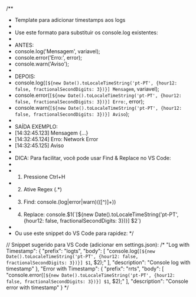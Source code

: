 /**
 * Template para adicionar timestamps aos logs
 * 
 * Use este formato para substituir os console.log existentes:
 * 
 * ANTES:
 * console.log('Mensagem', variavel);
 * console.error('Erro:', error);
 * console.warn('Aviso');
 * 
 * DEPOIS:
 * console.log(`[${new Date().toLocaleTimeString('pt-PT', {hour12: false, fractionalSecondDigits: 3})}] Mensagem`, variavel);
 * console.error(`[${new Date().toLocaleTimeString('pt-PT', {hour12: false, fractionalSecondDigits: 3})}] Erro:`, error);
 * console.warn(`[${new Date().toLocaleTimeString('pt-PT', {hour12: false, fractionalSecondDigits: 3})}] Aviso`);
 * 
 * SAÍDA EXEMPLO:
 * [14:32:45.123] Mensagem {...}
 * [14:32:45.124] Erro: Network Error
 * [14:32:45.125] Aviso
 * 
 * DICA: Para facilitar, você pode usar Find & Replace no VS Code:
 * 
 * 1. Pressione Ctrl+H
 * 2. Ative Regex (.*) 
 * 3. Find: console\.(log|error|warn)\(([^)]+)\)
 * 4. Replace: console.$1(`[${new Date().toLocaleTimeString('pt-PT', {hour12: false, fractionalSecondDigits: 3})}] $2`)
 * 
 * Ou use este snippet do VS Code para rapidez:
 */

// Snippet sugerido para VS Code (adicionar em settings.json):
/*
"Log with Timestamp": {
    "prefix": "logts",
    "body": [
        "console.log(`[${new Date().toLocaleTimeString('pt-PT', {hour12: false, fractionalSecondDigits: 3})}] $1`, $2);"
    ],
    "description": "Console log with timestamp"
},
"Error with Timestamp": {
    "prefix": "rrts", 
    "body": [
        "console.error(`[${new Date().toLocaleTimeString('pt-PT', {hour12: false, fractionalSecondDigits: 3})}] $1`, $2);"
    ],
    "description": "Console error with timestamp"
}
*/
